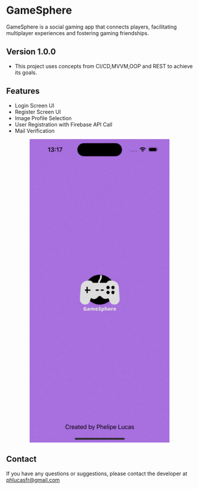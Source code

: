 # GameSphere
GameSphere is a social gaming app that connects players, facilitating multiplayer experiences and fostering gaming friendships.

## Version 1.0.0
- This project uses concepts from CI/CD,MVVM,OOP and REST to achieve its goals.

## Features
- Login Screen UI
- Register Screen UI
- Image Profile Selection
- User Registration with Firebase API Call
- Mail Verification
<div style="text-align:center;">
  <img src="https://github.com/phlucasfr/GameSphere/blob/main/Screenshots/01.gif" style="width: 75%; height: 75%;">
</div>

## Contact
If you have any questions or suggestions, please contact the developer at phlucasfr@gmail.com
